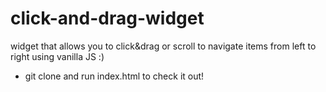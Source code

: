 # click-and-drag-widget
widget that allows you to click&amp;drag or scroll to navigate items from left to right using vanilla JS :) 

- git clone and run index.html to check it out! 

